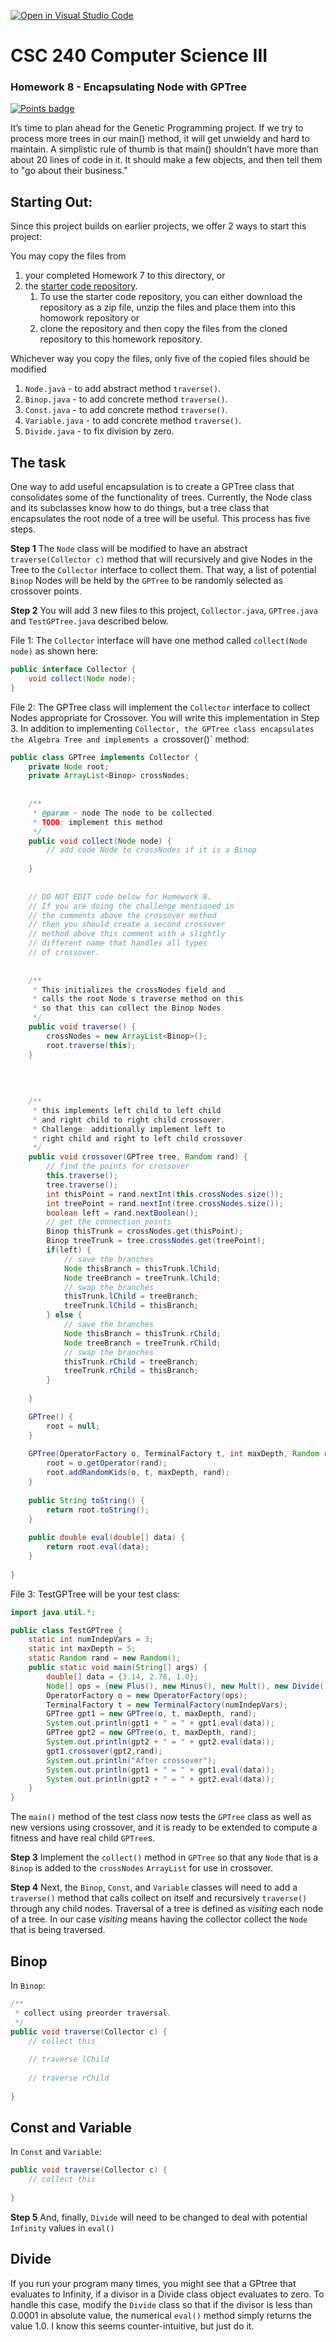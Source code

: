 [![Open in Visual Studio Code](https://classroom.github.com/assets/open-in-vscode-f059dc9a6f8d3a56e377f745f24479a46679e63a5d9fe6f495e02850cd0d8118.svg)](https://classroom.github.com/online_ide?assignment_repo_id=7514019&assignment_repo_type=AssignmentRepo)
# CSC 240 Computer Science III

### Homework 8 - Encapsulating Node with GPTree

[![Points badge](../../blob/badges/.github/badges/points.svg)](../../actions)

It’s time to plan ahead for the Genetic Programming project.  If we try to process more trees in our main() method, it will get unwieldy and hard to maintain.  A simplistic rule of thumb is that main() shouldn’t have more than about 20 lines of code in it.  It should make a few objects, and then tell them to "go about their business."

## Starting Out:

Since this project builds on earlier projects, we offer 2 ways to start this project:

You may copy the files from 
1. your completed Homework 7 to this directory, or
2. the [starter code repository](https://github.com/WCU-CS-CooperLab/CSC240-GPTree-Starter). 
    1. To use the starter code repository, you can either download the repository as a zip file, unzip the files and place them into this homowork repository or
    2. clone the repository and then copy the files from the cloned repository to this homework repository.

Whichever way you copy the files, only five of the copied files should be modified

1. `Node.java` - to add abstract method `traverse()`.
2. `Binop.java` - to add concrete method `traverse()`.
3. `Const.java` - to add concrete method `traverse()`.
4. `Variable.java` - to add concrete method `traverse()`.
5. `Divide.java` - to fix division by zero.

## The task

One way to add useful encapsulation is to create a GPTree class that consolidates some of the functionality of trees.  Currently, the Node class and its subclasses know how to do things, but a tree class that encapsulates the root node of a tree will be useful.  This process has five steps. 


**Step 1** The `Node` class will be modified to have an abstract `traverse(Collector c)` method that will recursively and give Nodes in the Tree to the `Collector` interface to collect them. That way, a list of potential `Binop` Nodes will be held by the `GPTree` to be randomly selected as crossover points.

**Step 2** You will add 3 new files to this project, `Collector.java`, `GPTree.java` and `TestGPTree.java` described below.

File 1: The `Collector` interface will have one method called `collect(Node node)` as shown here:

```java
public interface Collector {
    void collect(Node node);
}
``` 
   
File 2: The GPTree class will implement the `Collector` interface to collect Nodes appropriate for Crossover. You will write this implementation in Step 3. In addition to implementing `Collector, the GPTree class encapsulates the Algebra Tree and implements a `crossover()` method: 


```java
public class GPTree implements Collector {
    private Node root;
    private ArrayList<Binop> crossNodes;
    
    
    /**
     * @param - node The node to be collected.
     * TODO: implement this method
     */
    public void collect(Node node) {
        // add code Node to crossNodes if it is a Binop
        
    }
    
    
    // DO NOT EDIT code below for Homework 8. 
    // If you are doing the challenge mentioned in 
    // the comments above the crossover method
    // then you should create a second crossover
    // method above this comment with a slightly 
    // different name that handles all types
    // of crossover.
    
    
    /**
     * This initializes the crossNodes field and
     * calls the root Node's traverse method on this
     * so that this can collect the Binop Nodes.
     */
    public void traverse() {
        crossNodes = new ArrayList<Binop>();
        root.traverse(this);
    }
    
    
   
    
    /**
     * this implements left child to left child
     * and right child to right child crossover.
     * Challenge: additionally implement left to 
     * right child and right to left child crossover.
     */
    public void crossover(GPTree tree, Random rand) {
        // find the points for crossover
        this.traverse();
        tree.traverse();
        int thisPoint = rand.nextInt(this.crossNodes.size());
        int treePoint = rand.nextInt(tree.crossNodes.size());
        boolean left = rand.nextBoolean();
        // get the connection points
        Binop thisTrunk = crossNodes.get(thisPoint);
        Binop treeTrunk = tree.crossNodes.get(treePoint);
        if(left) {
            // save the branches 
            Node thisBranch = thisTrunk.lChild;
            Node treeBranch = treeTrunk.lChild;
            // swap the branches
            thisTrunk.lChild = treeBranch;
            treeTrunk.lChild = thisBranch;
        } else {
            // save the branches
            Node thisBranch = thisTrunk.rChild;
            Node treeBranch = treeTrunk.rChild;
            // swap the branches
            thisTrunk.rChild = treeBranch;
            treeTrunk.rChild = thisBranch;
        }
        
    }

    GPTree() { 
        root = null; 
    }    
    
    GPTree(OperatorFactory o, TerminalFactory t, int maxDepth, Random rand) {
        root = o.getOperator(rand);
        root.addRandomKids(o, t, maxDepth, rand);
    }
    
    public String toString() { 
        return root.toString(); 
    }
    
    public double eval(double[] data) { 
        return root.eval(data); 
    }
    
}
```

File 3: TestGPTree will be your test class:

```java
import java.util.*;

public class TestGPTree {
    static int numIndepVars = 3;
    static int maxDepth = 5;
    static Random rand = new Random();
    public static void main(String[] args) {
        double[] data = {3.14, 2.78, 1.0};
        Node[] ops = {new Plus(), new Minus(), new Mult(), new Divide()};
        OperatorFactory o = new OperatorFactory(ops);
        TerminalFactory t = new TerminalFactory(numIndepVars);
        GPTree gpt1 = new GPTree(o, t, maxDepth, rand);
        System.out.println(gpt1 + " = " + gpt1.eval(data));
        GPTree gpt2 = new GPTree(o, t, maxDepth, rand);
        System.out.println(gpt2 + " = " + gpt2.eval(data));
        gpt1.crossover(gpt2,rand);
        System.out.println("After crossover");
        System.out.println(gpt1 + " = " + gpt1.eval(data));
        System.out.println(gpt2 + " = " + gpt2.eval(data));
    }
}
```

The `main()` method of the test class now tests the `GPTree` class as well as new versions using crossover,  and it is ready to be extended to compute a fitness and have real child `GPTree`s.

**Step 3** Implement the `collect()` method in `GPTree` so that any `Node` that is a `Binop` is added to the `crossNodes` `ArrayList` for use in crossover.


**Step 4** Next, the `Binop`, `Const`, and `Variable` classes will need to add a `traverse()` method that calls collect on itself and recursively `traverse()` through any child nodes. Traversal of a tree is defined as *visiting* each node of a tree. In our case *visiting* means having the collector collect the `Node` that is being traversed. 


## Binop

In `Binop`:

```java
/**
 * collect using preorder traversal.
 */
public void traverse(Collector c) {
    // collect this
    
    // traverse lChild
    
    // traverse rChild
    
}   
```

## Const and Variable

In `Const` and `Variable`:

```java
public void traverse(Collector c) {
    // collect this
    
}   
```

**Step 5** And, finally, `Divide` will need to be changed to deal with potential `Infinity` values in `eval()`

## Divide

If you run your program many times, you might see that a GPtree that evaluates to Infinity, if a divisor in a Divide class object evaluates to zero.  To handle this case, modify the `Divide` class so that if the divisor is less than 0.0001 in absolute value, the numerical `eval()` method simply returns the value 1.0. I know this seems counter-intuitive, but just do it.

